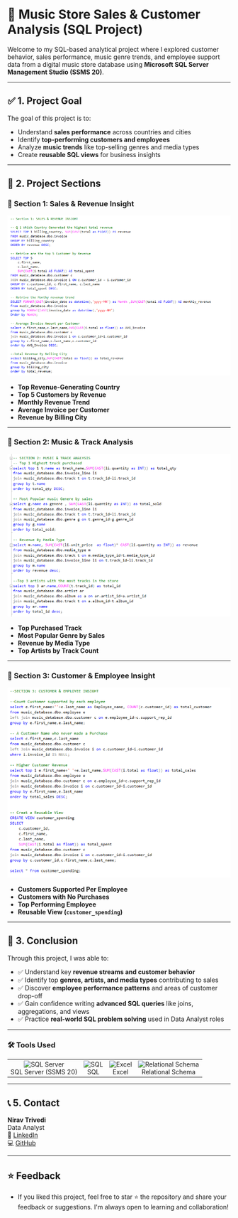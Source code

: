 # 🎵 Music Store Sales & Customer Analysis (SQL Project)

Welcome to my SQL-based analytical project where I explored customer behavior, sales performance, music genre trends, and employee support data from a digital music store database using **Microsoft SQL Server Management Studio (SSMS 20)**.

---

## ✅ 1. Project Goal

The goal of this project is to:
- Understand **sales performance** across countries and cities  
- Identify **top-performing customers and employees**  
- Analyze **music trends** like top-selling genres and media types  
- Create **reusable SQL views** for business insights   

---

## 📂 2. Project Sections

### 🔹 Section 1: Sales & Revenue Insight  
![Section 1 Screenshot](https://github.com/niravtrivedi23/SQL_customer_purchase_and_Music_Store_Sales_analysis/blob/main/Section%201%20SQL.png)

- **Top Revenue-Generating Country**  
- **Top 5 Customers by Revenue**  
- **Monthly Revenue Trend**  
- **Average Invoice per Customer**  
- **Revenue by Billing City**  

---

### 🔹 Section 2: Music & Track Analysis  
![Section 2 Screenshot](https://github.com/niravtrivedi23/SQL_customer_purchase_and_Music_Store_Sales_analysis/blob/main/Section%202%20SQL.png)

- **Top Purchased Track**  
- **Most Popular Genre by Sales**  
- **Revenue by Media Type**  
- **Top Artists by Track Count**  

---

### 🔹 Section 3: Customer & Employee Insight  
![Section 3 Screenshot](https://github.com/niravtrivedi23/SQL_customer_purchase_and_Music_Store_Sales_analysis/blob/main/Section%203%20SQL.png)

- **Customers Supported Per Employee**  
- **Customers with No Purchases**  
- **Top Performing Employee**  
- **Reusable View (`customer_spending`)**  

---

## 🎯 3. Conclusion

Through this project, I was able to:
- ✅ Understand key **revenue streams and customer behavior**
- ✅ Identify top **genres, artists, and media types** contributing to sales  
- ✅ Discover **employee performance patterns** and areas of customer drop-off  
- ✅ Gain confidence writing **advanced SQL queries** like joins, aggregations, and views  
- ✅ Practice **real-world SQL problem solving** used in Data Analyst roles  

---

### 🛠 Tools Used

<table>
  <tr>
    <td align="center">
      <img src="https://img.icons8.com/color/48/microsoft-sql-server.png" alt="SQL Server"/><br/>
      SQL Server (SSMS 20)
    </td>
    <td align="center">
      <img src="https://img.icons8.com/ios-filled/48/sql.png" alt="SQL"/><br/>
      SQL
    </td>
    <td align="center">
      <img src="https://img.icons8.com/color/48/microsoft-excel-2019--v1.png" alt="Excel"/><br/>
      Excel
    </td>
    <td align="center">
      <img src="https://img.icons8.com/external-flat-juicy-fish/48/external-database-coding-and-development-flat-flat-juicy-fish.png" alt="Relational Schema"/><br/>
      Relational Schema
    </td>
  </tr>
</table>

---

## 📞 5. Contact

**Nirav Trivedi**  
Data Analyst   
🔗 [LinkedIn](https://www.linkedin.com/in/trivedi-nirav-a1760424b/?originalSubdomain=in)  
💻 [GitHub](https://github.com/niravtrivedi23/niravtrivedi)  

---

## ⭐ Feedback 

- If you liked this project, feel free to star ⭐ the repository and share your feedback or suggestions. I'm always open to learning and collaboration!
